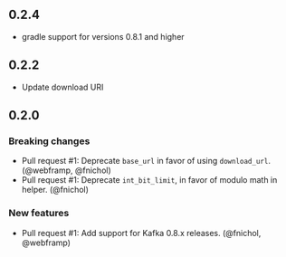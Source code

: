 ## 0.2.4

* gradle support for versions 0.8.1 and higher

## 0.2.2

* Update download URI

## 0.2.0

### Breaking changes

* Pull request #1: Deprecate `base_url` in favor of using `download_url`. (@webframp, @fnichol)
* Pull request #1: Deprecate `int_bit_limit`, in favor of modulo math in helper. (@fnichol)

### New features

* Pull request #1: Add support for Kafka 0.8.x releases. (@fnichol, @webframp)
